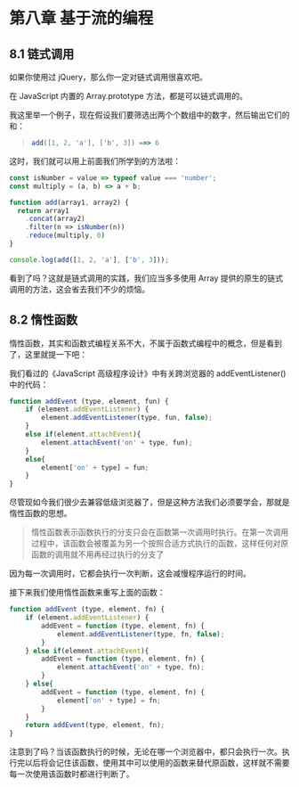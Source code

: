 # 第八章 基于流的编程

## 8.1 链式调用

如果你使用过 jQuery，那么你一定对链式调用很喜欢吧。

在 JavaScript 内置的 Array.prototype 方法，都是可以链式调用的。

我这里举一个例子，现在假设我们要筛选出两个个数组中的数字，然后输出它们的和：

> ```javascript
> add([1, 2, 'a'], ['b', 3]) ==> 6
> ```

这时，我们就可以用上前面我们所学到的方法啦：

```javascript
const isNumber = value => typeof value === 'number';
const multiply = (a, b) => a + b;

function add(array1, array2) {
  return array1
    .concat(array2)
    .filter(n => isNumber(n))
    .reduce(multiply, 0)
}

console.log(add([1, 2, 'a'], ['b', 3]));
```

看到了吗？这就是链式调用的实践，我们应当多多使用 Array 提供的原生的链式调用的方法，这会省去我们不少的烦恼。

## 8.2 惰性函数

惰性函数，其实和函数式编程关系不大，不属于函数式编程中的概念，但是看到了，这里就提一下吧：

我们看过的《JavaScript 高级程序设计》中有关跨浏览器的 addEventListener() 中的代码：

```javascript
function addEvent (type, element, fun) {
    if (element.addEventListener) {
        element.addEventListener(type, fun, false);
    }
    else if(element.attachEvent){
        element.attachEvent('on' + type, fun);
    }
    else{
        element['on' + type] = fun;
    }
}
```

尽管现如今我们很少去兼容低级浏览器了，但是这种方法我们必须要学会，那就是惰性函数的思想。

> 惰性函数表示函数执行的分支只会在函数第一次调用时执行。在第一次调用过程中，该函数会被覆盖为另一个按照合适方式执行的函数，这样任何对原函数的调用就不用再经过执行的分支了

因为每一次调用时，它都会执行一次判断，这会减慢程序运行的时间。

接下来我们使用惰性函数来重写上面的函数：

```javascript
function addEvent (type, element, fn) {
    if (element.addEventListener) {
        addEvent = function (type, element, fn) {
            element.addEventListener(type, fn, false);
        }
    } else if(element.attachEvent){
        addEvent = function (type, element, fn) {
            element.attachEvent('on' + type, fn);
        }
    } else{
        addEvent = function (type, element, fn) {
            element['on' + type] = fn;
        }
    }
    return addEvent(type, element, fn);
}
```

注意到了吗？当该函数执行的时候，无论在哪一个浏览器中，都只会执行一次。执行完以后将会记住该函数，使用其中可以使用的函数来替代原函数，这样就不需要每一次使用该函数时都进行判断了。

